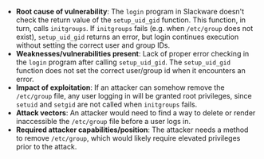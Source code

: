 - **Root cause of vulnerability**: The `login` program in Slackware doesn't check the return value of the `setup_uid_gid` function. This function, in turn, calls `initgroups`. If `initgroups` fails (e.g. when `/etc/group` does not exist), `setup_uid_gid` returns an error, but login continues execution without setting the correct user and group IDs.
- **Weaknesses/vulnerabilities present**: Lack of proper error checking in the `login` program after calling `setup_uid_gid`. The `setup_uid_gid` function does not set the correct user/group id when it encounters an error.
- **Impact of exploitation**: If an attacker can somehow remove the `/etc/group` file, any user logging in will be granted root privileges, since `setuid` and `setgid` are not called when `initgroups` fails.
- **Attack vectors**: An attacker would need to find a way to delete or render inaccessible the `/etc/group` file before a user logs in.
- **Required attacker capabilities/position**: The attacker needs a method to remove `/etc/group`, which would likely require elevated privileges prior to the attack.